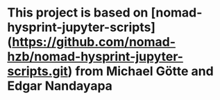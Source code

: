 # This project is based on [nomad-hysprint-jupyter-scripts] (https://github.com/nomad-hzb/nomad-hysprint-jupyter-scripts.git) from Michael Götte and Edgar Nandayapa